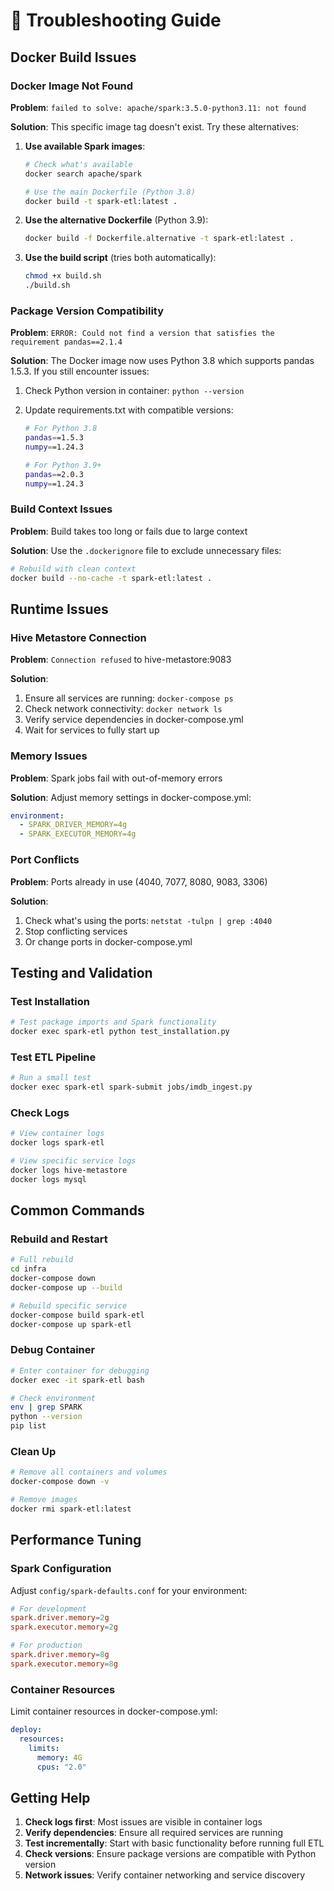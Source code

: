 # 🚨 Troubleshooting Guide

## Docker Build Issues

### Docker Image Not Found

**Problem**: `failed to solve: apache/spark:3.5.0-python3.11: not found`

**Solution**: This specific image tag doesn't exist. Try these alternatives:

1. **Use available Spark images**:

   ```bash
   # Check what's available
   docker search apache/spark

   # Use the main Dockerfile (Python 3.8)
   docker build -t spark-etl:latest .
   ```

2. **Use the alternative Dockerfile** (Python 3.9):

   ```bash
   docker build -f Dockerfile.alternative -t spark-etl:latest .
   ```

3. **Use the build script** (tries both automatically):
   ```bash
   chmod +x build.sh
   ./build.sh
   ```

### Package Version Compatibility

**Problem**: `ERROR: Could not find a version that satisfies the requirement pandas==2.1.4`

**Solution**: The Docker image now uses Python 3.8 which supports pandas 1.5.3. If you still encounter issues:

1. Check Python version in container: `python --version`
2. Update requirements.txt with compatible versions:

   ```bash
   # For Python 3.8
   pandas==1.5.3
   numpy==1.24.3

   # For Python 3.9+
   pandas==2.0.3
   numpy==1.24.3
   ```

### Build Context Issues

**Problem**: Build takes too long or fails due to large context

**Solution**: Use the `.dockerignore` file to exclude unnecessary files:

```bash
# Rebuild with clean context
docker build --no-cache -t spark-etl:latest .
```

## Runtime Issues

### Hive Metastore Connection

**Problem**: `Connection refused` to hive-metastore:9083

**Solution**:

1. Ensure all services are running: `docker-compose ps`
2. Check network connectivity: `docker network ls`
3. Verify service dependencies in docker-compose.yml
4. Wait for services to fully start up

### Memory Issues

**Problem**: Spark jobs fail with out-of-memory errors

**Solution**: Adjust memory settings in docker-compose.yml:

```yaml
environment:
  - SPARK_DRIVER_MEMORY=4g
  - SPARK_EXECUTOR_MEMORY=4g
```

### Port Conflicts

**Problem**: Ports already in use (4040, 7077, 8080, 9083, 3306)

**Solution**:

1. Check what's using the ports: `netstat -tulpn | grep :4040`
2. Stop conflicting services
3. Or change ports in docker-compose.yml

## Testing and Validation

### Test Installation

```bash
# Test package imports and Spark functionality
docker exec spark-etl python test_installation.py
```

### Test ETL Pipeline

```bash
# Run a small test
docker exec spark-etl spark-submit jobs/imdb_ingest.py
```

### Check Logs

```bash
# View container logs
docker logs spark-etl

# View specific service logs
docker logs hive-metastore
docker logs mysql
```

## Common Commands

### Rebuild and Restart

```bash
# Full rebuild
cd infra
docker-compose down
docker-compose up --build

# Rebuild specific service
docker-compose build spark-etl
docker-compose up spark-etl
```

### Debug Container

```bash
# Enter container for debugging
docker exec -it spark-etl bash

# Check environment
env | grep SPARK
python --version
pip list
```

### Clean Up

```bash
# Remove all containers and volumes
docker-compose down -v

# Remove images
docker rmi spark-etl:latest
```

## Performance Tuning

### Spark Configuration

Adjust `config/spark-defaults.conf` for your environment:

```conf
# For development
spark.driver.memory=2g
spark.executor.memory=2g

# For production
spark.driver.memory=8g
spark.executor.memory=8g
```

### Container Resources

Limit container resources in docker-compose.yml:

```yaml
deploy:
  resources:
    limits:
      memory: 4G
      cpus: "2.0"
```

## Getting Help

1. **Check logs first**: Most issues are visible in container logs
2. **Verify dependencies**: Ensure all required services are running
3. **Test incrementally**: Start with basic functionality before running full ETL
4. **Check versions**: Ensure package versions are compatible with Python version
5. **Network issues**: Verify container networking and service discovery
